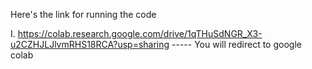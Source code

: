 Here's the link for running the code
 
I. 
  https://colab.research.google.com/drive/1qTHuSdNGR_X3-u2CZHJLJlvmRHS18RCA?usp=sharing
                    ----- You will redirect to google colab

